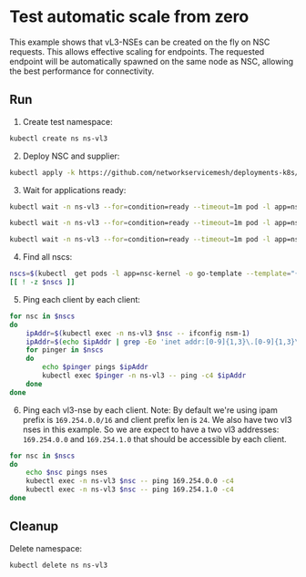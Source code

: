 # Test automatic scale from zero

This example shows that vL3-NSEs can be created on the fly on NSC requests.
This allows effective scaling for endpoints.
The requested endpoint will be automatically spawned on the same node as NSC,
allowing the best performance for connectivity.

## Run

1. Create test namespace:
```bash
kubectl create ns ns-vl3
```

2. Deploy NSC and supplier:
```bash
kubectl apply -k https://github.com/networkservicemesh/deployments-k8s/examples/features/vl3-scale-from-zero?ref=5b757fbbadfcdb17990d1484a93b9c8e64c348e7
```

3. Wait for applications ready:
```bash
kubectl wait -n ns-vl3 --for=condition=ready --timeout=1m pod -l app=nse-supplier-k8s
```
```bash
kubectl wait -n ns-vl3 --for=condition=ready --timeout=1m pod -l app=nsc-kernel
```
```bash
kubectl wait -n ns-vl3 --for=condition=ready --timeout=1m pod -l app=nse-vl3-vpp
```

4. Find all nscs:
```bash
nscs=$(kubectl  get pods -l app=nsc-kernel -o go-template --template="{{range .items}}{{.metadata.name}} {{end}}" -n ns-vl3) 
[[ ! -z $nscs ]]
```

5. Ping each client by each client:
```bash
for nsc in $nscs 
do
    ipAddr=$(kubectl exec -n ns-vl3 $nsc -- ifconfig nsm-1)
    ipAddr=$(echo $ipAddr | grep -Eo 'inet addr:[0-9]{1,3}\.[0-9]{1,3}\.[0-9]{1,3}\.[0-9]{1,3}'| cut -c 11-)
    for pinger in $nscs
    do
        echo $pinger pings $ipAddr
        kubectl exec $pinger -n ns-vl3 -- ping -c4 $ipAddr
    done
done
```

6. Ping each vl3-nse by each client. 
Note: By default we're using ipam prefix is `169.254.0.0/16` and client prefix len is `24`. We also have two vl3 nses in this example. So we are expect to have a two vl3 addresses: `169.254.0.0` and `169.254.1.0` that should be accessible by each client.

```bash
for nsc in $nscs 
do
    echo $nsc pings nses
    kubectl exec -n ns-vl3 $nsc -- ping 169.254.0.0 -c4
    kubectl exec -n ns-vl3 $nsc -- ping 169.254.1.0 -c4
done
```

## Cleanup

Delete namespace:
```bash
kubectl delete ns ns-vl3
```
